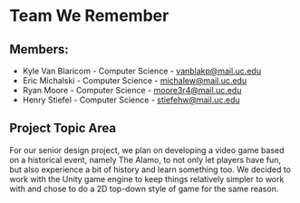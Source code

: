 # Team We Remember

## Members:

- Kyle Van Blaricom - Computer Science - vanblakp@mail.uc.edu
- Eric Michalski - Computer Science - michalew@mail.uc.edu
- Ryan Moore - Computer Science - moore3r4@mail.uc.edu
- Henry Stiefel - Computer Science - stiefehw@mail.uc.edu

## Project Topic Area
For our senior design project, we plan on developing a video game based on
a historical event, namely The Alamo, to not only let players have fun, but
also experience a bit of history and learn something too.
We decided to work with the Unity game engine to keep things relatively simpler
to work with and chose to do a 2D top-down style of game for the same reason.
